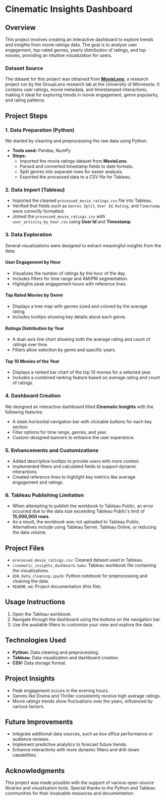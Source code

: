 # Cinematic Insights Dashboard 

## Overview
This project involves creating an interactive dashboard to explore trends and insights from movie ratings data. The goal is to analyze user engagement, top-rated genres, yearly distribution of ratings, and top movies, providing an intuitive visualization for users.

### Dataset Source
The dataset for this project was obtained from [**MovieLens**](https://grouplens.org/datasets/movielens/), a research project run by the GroupLens research lab at the University of Minnesota. It contains user ratings, movie metadata, and timestamped interactions, making it ideal for exploring trends in movie engagement, genre popularity, and rating patterns.

## Project Steps

### 1. Data Preparation (Python)
We started by cleaning and preprocessing the raw data using Python.
- **Tools used:** Pandas, NumPy
- **Steps:**
  - Imported the movie ratings dataset from **MovieLens**.
  - Parsed and converted timestamp fields to date formats.
  - Split genres into separate rows for easier analysis.
  - Exported the processed data to a CSV file for Tableau.

### 2. Data Import (Tableau)
- Imported the cleaned `processed_movie_ratings.csv` file into Tableau.
- Verified that fields such as `Genres Split`, `User Id`, `Rating`, and `Timestamp` were correctly formatted.
- Joined the `processed_movie_ratings.csv` with `user_activity_by_hour.csv` using **User Id** and **Timestamp**.

### 3. Data Exploration
Several visualizations were designed to extract meaningful insights from the data:

#### User Engagement by Hour
- Visualizes the number of ratings by the hour of the day.
- Includes filters for time range and AM/PM segmentation.
- Highlights peak engagement hours with reference lines.

#### Top Rated Movies by Genre
- Displays a tree map with genres sized and colored by the average rating.
- Includes tooltips showing key details about each genre.

#### Ratings Distribution by Year
- A dual-axis line chart showing both the average rating and count of ratings over time.
- Filters allow selection by genre and specific years.

#### Top 10 Movies of the Year
- Displays a ranked bar chart of the top 10 movies for a selected year.
- Includes a combined ranking feature based on average rating and count of ratings.

### 4. Dashboard Creation
We designed an interactive dashboard titled **Cinematic Insights** with the following features:
- A sleek horizontal navigation bar with clickable buttons for each key section.
- Filter options for time range, genres, and year.
- Custom-designed banners to enhance the user experience.

### 5. Enhancements and Customizations
- Added descriptive tooltips to provide users with more context.
- Implemented filters and calculated fields to support dynamic interactions.
- Created reference lines to highlight key metrics like average engagement and ratings.

### 6. Tableau Publishing Limitation
   - When attempting to publish the workbook to Tableau Public, an error occurred due to the data size exceeding Tableau Public's limit of **15,000,000 rows**.
   - As a result, the workbook was not uploaded to Tableau Public. Alternatives include using Tableau Server, Tableau Online, or reducing the data volume.

## Project Files
- `processed_movie_ratings.csv`: Cleaned dataset used in Tableau.
- `cinematic_insights_dashboard.twbx`: Tableau workbook file containing the visualizations.
- `EDA_Data_cleaning.ipynb`: Python notebook for preprocessing and cleaning the data.
- `README.md`: Project documentation (this file).

## Usage Instructions
1. Open the Tableau workbook.
2. Navigate through the dashboard using the buttons on the navigation bar.
3. Use the available filters to customize your view and explore the data.

## Technologies Used
- **Python:** Data cleaning and preprocessing.
- **Tableau:** Data visualization and dashboard creation.
- **CSV:** Data storage format.

## Project Insights
- Peak engagement occurs in the evening hours.
- Genres like Drama and Thriller consistently receive high average ratings.
- Movie ratings trends show fluctuations over the years, influenced by various factors.

## Future Improvements
- Integrate additional data sources, such as box office performance or audience reviews.
- Implement predictive analytics to forecast future trends.
- Enhance interactivity with more dynamic filters and drill-down capabilities.

## Acknowledgments
This project was made possible with the support of various open-source libraries and visualization tools. Special thanks to the Python and Tableau communities for their invaluable resources and documentation.
